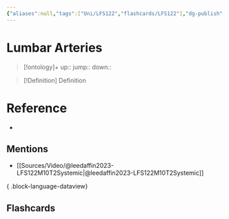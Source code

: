 ```yaml
---
{"aliases":null,"tags":["Uni/LFS122","flashcards/LFS122"],"dg-publish":true,"permalink":"/cards/lumbar-arteries/","dgPassFrontmatter":true}
---
```


# Lumbar Arteries

> [!ontology]+
> up:: 
> jump:: 
> down:: 

> [!Definition] Definition
> 

# Reference
- 

## Mentions
- [[Sources/Video/@leedaffin2023-LFS122M10T2Systemic\|@leedaffin2023-LFS122M10T2Systemic]]

{ .block-language-dataview}

## Flashcards

